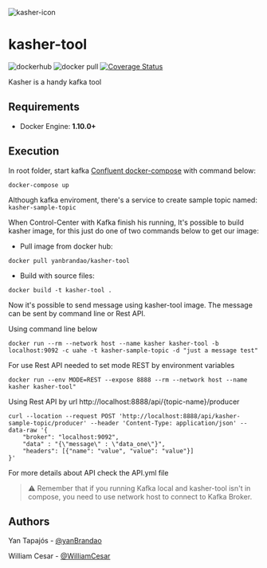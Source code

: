
![kasher-icon](https://user-images.githubusercontent.com/5366951/120748039-7b90cf80-c4d8-11eb-9fbe-27b30f2fe379.png)
# kasher-tool
![dockerhub](https://img.shields.io/docker/cloud/build/yanbrandao/kasher-tool) ![docker pull](https://img.shields.io/docker/pulls/yanbrandao/kasher-tool) [![Coverage Status](https://coveralls.io/repos/github/yanBrandao/kasher-tool/badge.svg?branch=main)](https://coveralls.io/github/yanBrandao/kasher-tool?branch=main)

Kasher is a handy kafka tool 

## Requirements

 - Docker Engine: **1.10.0+**

## Execution

In root folder, start kafka [Confluent docker-compose](https://docs.confluent.io/platform/current/quickstart/ce-docker-quickstart.html#step-1-download-and-start-cp-using-docker) with command below:

```
docker-compose up
```

Although kafka enviroment, there's a service to create sample topic named: `kasher-sample-topic`

When Control-Center with Kafka finish his running, It's possible to build kasher image, for this just do one of two commands below to get our image:

 - Pull image from docker hub:
```shell
docker pull yanbrandao/kasher-tool
```
 - Build with source files:
```shell
docker build -t kasher-tool .
```

Now it's possible to send message using kasher-tool image. The message can be sent by command line or Rest API.

Using command line below
```docker
docker run --rm --network host --name kasher kasher-tool -b localhost:9092 -c uahe -t kasher-sample-topic -d "just a message test"
```

For use Rest API needed to set mode REST by environment variables
```docker
docker run --env MODE=REST --expose 8888 --rm --network host --name kasher kasher-tool"
```
Using Rest API by url http://localhost:8888/api/{topic-name}/producer 
```shell
curl --location --request POST 'http://localhost:8888/api/kasher-sample-topic/producer' --header 'Content-Type: application/json' --data-raw '{
    "broker": "localhost:9092",
    "data" : "{\"message\" : \"data_one\"}",
    "headers": [{"name": "value", "value": "value"}]
}'
```
For more details about API check the API.yml file

> ⚠️ Remember that if you running Kafka local and kasher-tool isn't in compose, you need to use network host to connect to Kafka Broker.

## Authors

Yan Tapajós - [@yanBrandao](https://github.com/yanBrandao)

William Cesar - [@WilliamCesar](https://github.com/WilliamCesarSantos)